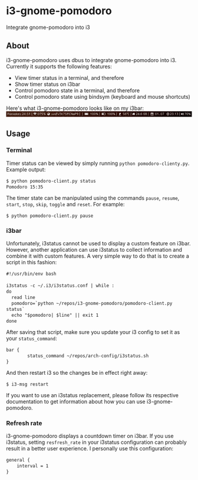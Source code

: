 # i3-gnome-pomodoro
Integrate gnome-pomodoro into i3

## About
i3-gnome-pomodoro uses dbus to integrate gnome-pomodoro into i3. Currently it supports the following features:
- View timer status in a terminal, and therefore
- Show timer status on i3bar
- Control pomodoro state in a terminal, and therefore
- Control pomodoro state using bindsym (keyboard and mouse shortcuts)

Here's what i3-gnome-pomodoro looks like on my i3bar:
![Pomodoro 24:45 |  075%    uvsFvTK7SffCNaP9 |  |    100% |    100% |    55°C |  24.6 GB |    01. 07    23.19 |  70%](screenshot.png?raw=true)

## Usage
### Terminal
Timer status can be viewed by simply running `python pomodoro-clienty.py`. Example output:

    $ python pomodoro-client.py status
    Pomodoro 15:35

The timer state can be manipulated using the commands `pause`, `resume`, `start`,
`stop`, `skip`, `toggle` and `reset`. For example:

    $ python pomodoro-client.py pause


### i3bar
Unfortunately, i3status cannot be used to display a custom feature on i3bar. However, another application can use i3status to collect information and combine it with custom features. A very simple way to do that is to create a script in this fashion:
```
#!/usr/bin/env bash

i3status -c ~/.i3/i3status.conf | while :
do
  read line
  pomodoro=`python ~/repos/i3-gnome-pomodoro/pomodoro-client.py status`
  echo "$pomodoro| $line" || exit 1
done
```

After saving that script, make sure you update your i3 config to set it as your `status_command`:
```
bar {
        status_command ~/repos/arch-config/i3status.sh
}
```

And then restart i3 so the changes be in effect right away:

    $ i3-msg restart

If you want to use an i3status replacement, please follow its respective documentation to get information about how you can use i3-gnome-pomodoro.

### Refresh rate
i3-gnome-pomodoro displays a countdown timer on i3bar. If you use i3status, setting `resfresh_rate` in your i3status configuration can probably result in a better user experience. I personally use this configuration:

```
general {
    interval = 1
}
```

